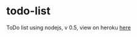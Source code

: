 # todo-list
ToDo list using nodejs, v 0.5, view on heroku [here](https://intense-wave-83036.herokuapp.com/)

